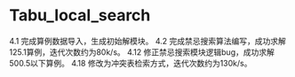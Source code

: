 # Tabu_local_search
4.1 完成算例数据导入，生成初始解模块。
4.2 完成禁忌搜索算法编写，成功求解125.1算例，迭代次数约为80k/s。
4.12 修正禁忌搜索模块逻辑bug，成功求解500.5以下算例。
4.18 修改为冲突表检索方式，迭代次数约为130k/s。
